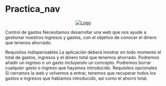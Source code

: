 # Practica_nav
<div align="center">
  <a href="https://github.com/NicoleMantilla/Practica_nav">
    <img src="https://i.pinimg.com/564x/32/81/b7/3281b7c2958bb9241935034d84de2a04.jpg" alt="Logo">
  </a>
</div>
  
Control de gastos
Necesitamos desarrollar una web que nos ayude a gestionar nuestros ingresos y gastos, con el objetivo de conocer el dinero que tenenos ahorrado.

Requisitos indispensables
La aplicación deberá mostrar en todo momento el total de gastos, ingresos y el dinero total que tenemos ahorrado.
Podremos añadir un ingreso o un gasto incluyendo un concepto.
Podremos borrar cualquier gasto o ingreso que hayamos introducido.
Requisitos opcionales
Si cerramos la web y volvemos a entrar, tenemos que recuperar todos los gastos e ingresos que habíamos introducido, así como el ahorro total.

